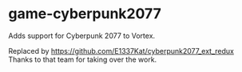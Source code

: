 # game-cyberpunk2077
 Adds support for Cyberpunk 2077 to Vortex.

Replaced by https://github.com/E1337Kat/cyberpunk2077_ext_redux
Thanks to that team for taking over the work.

